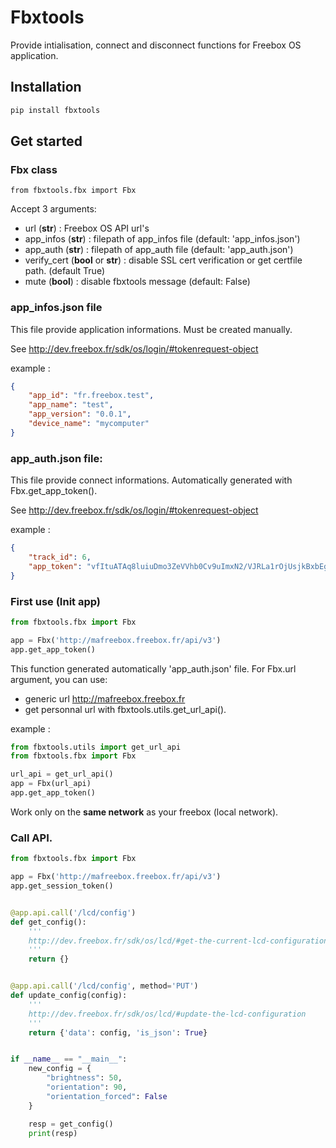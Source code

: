 # Fbxtools

Provide intialisation, connect and disconnect functions for Freebox OS application.

## Installation

```bash
pip install fbxtools
```

## Get started

### Fbx class

```
from fbxtools.fbx import Fbx
```

Accept 3 arguments:
* url (__str__) : Freebox OS API url's
* app_infos (__str__) : filepath of app_infos file (default: 'app_infos.json') 
* app_auth (__str__) : filepath of app_auth file (default: 'app_auth.json')
* verify_cert (__bool__ or __str__) : disable SSL cert verification or get certfile path. (default True)
* mute (__bool__) : disable fbxtools message (default: False)

### app_infos.json file

This file provide application informations. Must be created manually.

See http://dev.freebox.fr/sdk/os/login/#tokenrequest-object 

example :
```json
{
	"app_id": "fr.freebox.test",
	"app_name": "test",
	"app_version": "0.0.1",
	"device_name": "mycomputer"
}
```

### app_auth.json file:

This file provide connect informations. Automatically generated with Fbx.get_app_token().

See http://dev.freebox.fr/sdk/os/login/#tokenrequest-object

example : 
```json
{
	"track_id": 6, 
	"app_token": "vfItuATAq8luiuDmo3ZeVVhb0Cv9uImxN2/VJRLa1rOjUsjkBxbEgPY9VwiwpSxq"
}
```

### First use (Init app)

```python
from fbxtools.fbx import Fbx

app = Fbx('http://mafreebox.freebox.fr/api/v3')
app.get_app_token()
```

This function generated automatically 'app_auth.json' file.
For Fbx.url argument, you can use:
* generic url http://mafreebox.freebox.fr
* get personnal url with fbxtools.utils.get_url_api().

example :
```python
from fbxtools.utils import get_url_api
from fbxtools.fbx import Fbx

url_api = get_url_api()
app = Fbx(url_api)
app.get_app_token()
```
Work only on the __same network__ as your freebox (local network).

### Call API.
```python
from fbxtools.fbx import Fbx

app = Fbx('http://mafreebox.freebox.fr/api/v3')
app.get_session_token()


@app.api.call('/lcd/config')
def get_config():
	'''
	http://dev.freebox.fr/sdk/os/lcd/#get-the-current-lcd-configuration
	''' 
	return {}


@app.api.call('/lcd/config', method='PUT')
def update_config(config):
	'''
	http://dev.freebox.fr/sdk/os/lcd/#update-the-lcd-configuration
	'''
	return {'data': config, 'is_json': True}


if __name__ == "__main__":
	new_config = {	
		"brightness": 50,
		"orientation": 90,
		"orientation_forced": False
	}

	resp = get_config()
	print(resp)
```

